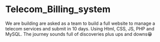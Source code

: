 # Telecom_Billing_system
We are building are asked as a team to build a full website to manage a telecom services and submit in 10 days. Using Html, CSS, JS, PHP and MySQL. The journey sounds full of discoveries plus ups and downs😁
